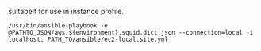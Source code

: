 suitabelf for use in instance profile.

```
/usr/bin/ansible-playbook -e @PATHTO_JSON/aws.${environment}.squid.dict.json --connection=local -i localhost, PATH_TO/ansible/ec2-local.site.yml
```